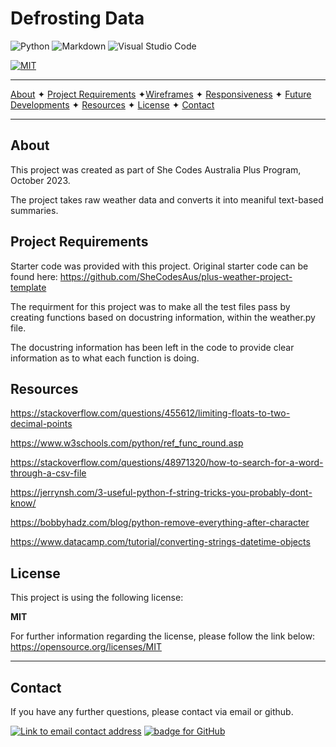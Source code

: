 # Defrosting Data

![Python](https://img.shields.io/badge/python-3670A0?style=for-the-badge&logo=python&logoColor=ffdd54) ![Markdown](https://img.shields.io/badge/markdown-%23000000.svg?style=for-the-badge&logo=markdown&logoColor=white) ![Visual Studio Code](https://img.shields.io/badge/Visual%20Studio%20Code-0078d7.svg?style=for-the-badge&logo=visual-studio-code&logoColor=white)

[![MIT](https://img.shields.io/badge/License-MIT-yellow?style=for-the-badge)](https://opensource.org/licenses/MIT)

---

[About](#about) ✦ [Project Requirements](#project-requirements) ✦[Wireframes](#wireframes) ✦ [Responsiveness](#responsiveness) ✦ [Future Developments](#future-developments) ✦ [Resources](#resources) ✦ [License](#license) ✦ [Contact](#contact)

---

## About

This project was created as part of She Codes Australia Plus Program, October 2023.

The project takes raw weather data and converts it into meaniful text-based summaries.

## Project Requirements

Starter code was provided with this project. Original starter code can be found here:
https://github.com/SheCodesAus/plus-weather-project-template

The requirment for this project was to make all the test files pass by creating functions based on docustring information, within the weather.py file.

The docustring information has been left in the code to provide clear information as to what each function is doing.

## Resources

https://stackoverflow.com/questions/455612/limiting-floats-to-two-decimal-points

https://www.w3schools.com/python/ref_func_round.asp

https://stackoverflow.com/questions/48971320/how-to-search-for-a-word-through-a-csv-file

https://jerrynsh.com/3-useful-python-f-string-tricks-you-probably-dont-know/

https://bobbyhadz.com/blog/python-remove-everything-after-character

https://www.datacamp.com/tutorial/converting-strings-datetime-objects

## License

This project is using the following license:

**MIT**

For further information regarding the license, please follow the link below:
https://opensource.org/licenses/MIT

---

## Contact

If you have any further questions, please contact via email or github.

<a href="mailto:caoimhejyoti@gmail.com"><img alt="Link to email contact address" src="https://img.shields.io/badge/email-D14836?style=for-the-badge" target="_blank" /></a> <a href="https://github.com/caoimhejyoti"><img alt="badge for GitHub" src="https://img.shields.io/badge/github-%23121011.svg?style=for-the-badge&logo=github&logoColor=white" target="_blank" /></a>
